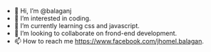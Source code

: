 - 👋 Hi, I’m @balaganj
- 👀 I’m interested in coding.
- 🌱 I’m currently learning css and javascript.
- 💞️ I’m looking to collaborate on frond-end development.
- 📫 How to reach me https://www.facebook.com/jhomel.balagan.

<!---
balaganj/balaganj is a ✨ special ✨ repository because its `README.md` (this file) appears on your GitHub profile.
You can click the Preview link to take a look at your changes.
--->
